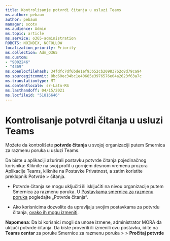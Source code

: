 ```yaml
---
title: Kontrolisanje potvrdi čitanja u usluzi Teams
ms.author: pebaum
author: pebaum
manager: scotv
ms.audience: Admin
ms.topic: article
ms.service: o365-administration
ROBOTS: NOINDEX, NOFOLLOW
localization_priority: Priority
ms.collection: Adm_O365
ms.custom:
- "9002246"
- "4369"
ms.openlocfilehash: 34fdfc7df6bde1ef93b52cb20983762c8d79ca94
ms.sourcegitcommit: 8bc60ec34bc1e40685e3976576e04a2623f63a7c
ms.translationtype: MT
ms.contentlocale: sr-Latn-RS
ms.lasthandoff: 04/15/2021
ms.locfileid: "51816646"
---
```

# <a name="controlling-read-receipts-in-teams"></a>Kontrolisanje potvrdi čitanja u usluzi Teams

Možete da kontrolišete **potvrde čitanja** u svojoj organizaciji putem Smernica za razmenu poruka u usluzi Teams.

Da biste u aplikaciji ažurirali postavku potvrde čitanja pojedinačnog korisnika: Kliknite na svoj profil u gornjem desnom vremenu prozora Aplikacije Teams, kliknite na Postavke Privatnost, a zatim koristite preklopnik Potvrde  >   čitanja. 

- Potvrde čitanja se mogu uključiti ili isključiti na nivou organizacije putem Smernica za razmenu poruka. U [Postavkama smernica za razmenu poruka](https://docs.microsoft.com/microsoftteams/messaging-policies-in-teams#messaging-policy-settings) pogledajte „Potvrde čitanja“.

- Ako korisnicima dozvolite da upravljaju svojim postavkama za potvrdu čitanja, [ovako ih mogu izmeniti](https://docs.microsoft.com/microsoftteams/messaging-policies-in-teams#messaging-policy-settings). 

**Napomena**: Da bi korisnici mogli da unose izmene, administrator MORA da uključi potvrde čitanja. Da biste proverili ili izmenili ovu postavku, idite na **Teams centar** za poruke Smernice za razmenu poruka >    >  **Pročitaj potvrde**
